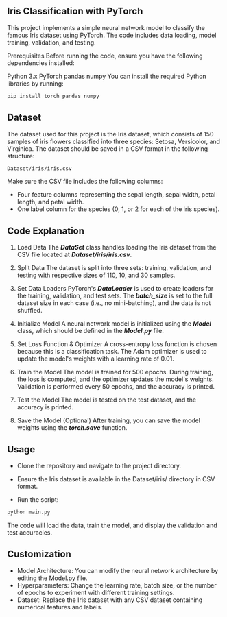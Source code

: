 ## Iris Classification with PyTorch

This project implements a simple neural network model to classify the famous Iris dataset using PyTorch. The code includes data loading, model training, validation, and testing.

Prerequisites
Before running the code, ensure you have the following dependencies installed:

Python 3.x
PyTorch
pandas
numpy
You can install the required Python libraries by running:

```bash
pip install torch pandas numpy
```

## Dataset
The dataset used for this project is the Iris dataset, which consists of 150 samples of iris flowers classified into three species: Setosa, Versicolor, and Virginica. The dataset should be saved in a CSV format in the following structure:

```bash
Dataset/iris/iris.csv
```
Make sure the CSV file includes the following columns:

* Four feature columns representing the sepal length, sepal width, petal length, and petal width.
* One label column for the species (0, 1, or 2 for each of the iris species).

## Code Explanation
1. Load Data
The ***DataSet*** class handles loading the Iris dataset from the CSV file located at ***Dataset/iris/iris.csv***.

2. Split Data
The dataset is split into three sets: training, validation, and testing with respective sizes of 110, 10, and 30 samples.

3. Set Data Loaders
PyTorch's ***DataLoader*** is used to create loaders for the training, validation, and test sets. The ***batch_size*** is set to the full dataset size in each case (i.e., no mini-batching), and the data is not shuffled.

4. Initialize Model
A neural network model is initialized using the ***Model*** class, which should be defined in the ***Model.py*** file.

5. Set Loss Function & Optimizer
A cross-entropy loss function is chosen because this is a classification task. The Adam optimizer is used to update the model's weights with a learning rate of 0.01.

6. Train the Model
The model is trained for 500 epochs. During training, the loss is computed, and the optimizer updates the model's weights. Validation is performed every 50 epochs, and the accuracy is printed.

7. Test the Model
The model is tested on the test dataset, and the accuracy is printed.

8. Save the Model (Optional)
After training, you can save the model weights using the ***torch.save*** function.

## Usage
* Clone the repository and navigate to the project directory.

* Ensure the Iris dataset is available in the Dataset/iris/ directory in CSV format.

* Run the script:

```bash
python main.py
```

The code will load the data, train the model, and display the validation and test accuracies.

## Customization
* Model Architecture: You can modify the neural network architecture by editing the Model.py file.
* Hyperparameters: Change the learning rate, batch size, or the number of epochs to experiment with different training settings.
* Dataset: Replace the Iris dataset with any CSV dataset containing numerical features and labels.

